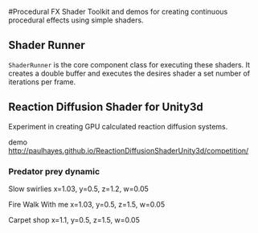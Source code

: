 #Procedural FX Shader
Toolkit and demos for creating continuous procedural effects using simple shaders.

## Shader Runner
```ShaderRunner``` is the core component class for executing these shaders. It creates a double buffer and executes the desires shader a set number of iterations per frame.

## Reaction Diffusion Shader for Unity3d
Experiment in creating GPU calculated reaction diffusion systems.

demo
http://paulhayes.github.io/ReactionDiffusionShaderUnity3d/competition/



### Predator prey dynamic

Slow swirlies
x=1.03, y=0.5, z=1.2, w=0.05

Fire Walk With me
x=1.03, y=0.5, z=1.5, w=0.05

Carpet shop
x=1.1, y=0.5, z=1.5, w=0.05
